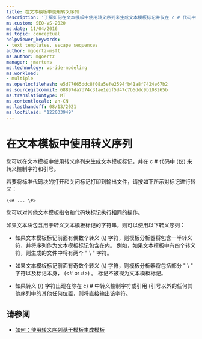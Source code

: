 ```yaml
---
title: 在文本模板中使用转义序列
description: '了解如何在文本模板中使用转义序列来生成文本模板标记并仅在 c # 代码中转义控制字符和引号。'
ms.custom: SEO-VS-2020
ms.date: 11/04/2016
ms.topic: conceptual
helpviewer_keywords:
- text templates, escape sequences
author: mgoertz-msft
ms.author: mgoertz
manager: jmartens
ms.technology: vs-ide-modeling
ms.workload:
- multiple
ms.openlocfilehash: e5d77665ddc8f08a5efe2594fb41a8f7424e67b2
ms.sourcegitcommit: 68897da7d74c31ae1ebf5d47c7b5ddc9b108265b
ms.translationtype: MT
ms.contentlocale: zh-CN
ms.lasthandoff: 08/13/2021
ms.locfileid: "122033949"
---
```

# <a name="use-escape-sequences-in-text-templates"></a>在文本模板中使用转义序列

您可以在文本模板中使用转义序列来生成文本模板标记，并在 c # 代码中 (仅) 来转义控制字符和引号。

若要将标准代码块的打开和关闭标记打印到输出文件，请按如下所示对标记进行转义：

```
\<# ... \#>
```

您可以对其他文本模板指令和代码块标记执行相同的操作。

如果文本块包含用于转义文本模板标记的字符串，则可以使用以下转义序列：

- 如果文本模板标记前面有偶数个转义 (\\) 字符，则模板分析器将包含一半转义符，并将序列作为文本模板标记包含在内。 例如，如果文本模板中有四个转义符，则生成的文件中将有两个 " \\ " 字符。

- 如果文本模板标记前面有奇数个转义 (\\) 字符，则模板分析器将包括部分 " \\ " 字符以及标记本身， (\<# or #>) 。 标记不被视为文本模板标记。

- 如果转义 (\\) 字符出现在除在 c) # 中转义控制字符或引用 (引号以外的任何其他序列中的其他任何位置，则将直接输出该字符。

## <a name="see-also"></a>请参阅

- [如何：使用转义序列基于模板生成模板](../modeling/how-to-generate-templates-from-templates-by-using-escape-sequences.md)
